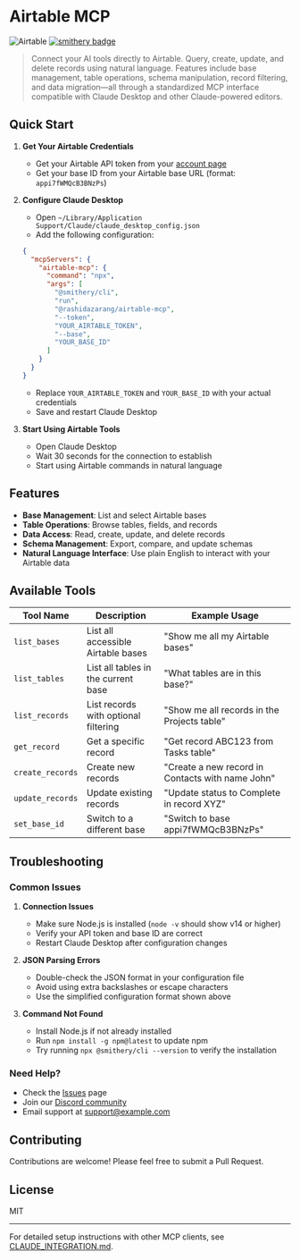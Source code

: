 # Airtable MCP

![Airtable](https://img.shields.io/badge/Airtable-18BFFF?style=for-the-badge&logo=Airtable&logoColor=white)
[![smithery badge](https://smithery.ai/badge/@rashidazarang/airtable-mcp)](https://smithery.ai/server/@rashidazarang/airtable-mcp)

> Connect your AI tools directly to Airtable. Query, create, update, and delete records using natural language. Features include base management, table operations, schema manipulation, record filtering, and data migration—all through a standardized MCP interface compatible with Claude Desktop and other Claude-powered editors.

## Quick Start

1. **Get Your Airtable Credentials**
   - Get your Airtable API token from your [account page](https://airtable.com/account)
   - Get your base ID from your Airtable base URL (format: `appi7fWMQcB3BNzPs`)

2. **Configure Claude Desktop**
   - Open `~/Library/Application Support/Claude/claude_desktop_config.json`
   - Add the following configuration:
   ```json
   {
     "mcpServers": {
       "airtable-mcp": {
         "command": "npx",
         "args": [
           "@smithery/cli",
           "run",
           "@rashidazarang/airtable-mcp",
           "--token",
           "YOUR_AIRTABLE_TOKEN",
           "--base",
           "YOUR_BASE_ID"
         ]
       }
     }
   }
   ```
   - Replace `YOUR_AIRTABLE_TOKEN` and `YOUR_BASE_ID` with your actual credentials
   - Save and restart Claude Desktop

3. **Start Using Airtable Tools**
   - Open Claude Desktop
   - Wait 30 seconds for the connection to establish
   - Start using Airtable commands in natural language

## Features

- **Base Management**: List and select Airtable bases
- **Table Operations**: Browse tables, fields, and records
- **Data Access**: Read, create, update, and delete records
- **Schema Management**: Export, compare, and update schemas
- **Natural Language Interface**: Use plain English to interact with your Airtable data

## Available Tools

| Tool Name | Description | Example Usage |
|-----------|-------------|---------------|
| `list_bases` | List all accessible Airtable bases | "Show me all my Airtable bases" |
| `list_tables` | List all tables in the current base | "What tables are in this base?" |
| `list_records` | List records with optional filtering | "Show me all records in the Projects table" |
| `get_record` | Get a specific record | "Get record ABC123 from Tasks table" |
| `create_records` | Create new records | "Create a new record in Contacts with name John" |
| `update_records` | Update existing records | "Update status to Complete in record XYZ" |
| `set_base_id` | Switch to a different base | "Switch to base appi7fWMQcB3BNzPs" |

## Troubleshooting

### Common Issues

1. **Connection Issues**
   - Make sure Node.js is installed (`node -v` should show v14 or higher)
   - Verify your API token and base ID are correct
   - Restart Claude Desktop after configuration changes

2. **JSON Parsing Errors**
   - Double-check the JSON format in your configuration file
   - Avoid using extra backslashes or escape characters
   - Use the simplified configuration format shown above

3. **Command Not Found**
   - Install Node.js if not already installed
   - Run `npm install -g npm@latest` to update npm
   - Try running `npx @smithery/cli --version` to verify the installation

### Need Help?

- Check the [Issues](https://github.com/rashidazarang/airtable-mcp/issues) page
- Join our [Discord community](https://discord.gg/your-discord)
- Email support at support@example.com

## Contributing

Contributions are welcome! Please feel free to submit a Pull Request.

## License

MIT

---

For detailed setup instructions with other MCP clients, see [CLAUDE_INTEGRATION.md](./CLAUDE_INTEGRATION.md).